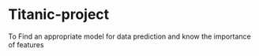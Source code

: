 # Titanic-project
To Find an appropriate model for data prediction and know the importance of features
